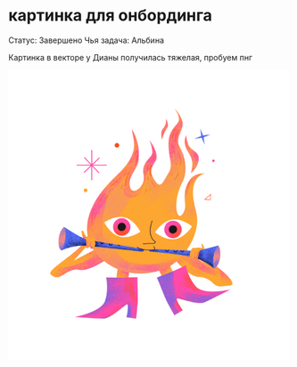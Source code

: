# картинка для онбординга

Статус: Завершено
Чья задача: Альбина

Картинка в векторе у Дианы получилась тяжелая, пробуем пнг

![Fire_boy.png](%D0%BA%D0%B0%D1%80%D1%82%D0%B8%D0%BD%D0%BA%D0%B0%20%D0%B4%D0%BB%D1%8F%20%D0%BE%D0%BD%D0%B1%D0%BE%D1%80%D0%B4%D0%B8%D0%BD%D0%B3%D0%B0%20bcc94bc5bfa945ec9e366db2508fccd6/Fire_boy.png)
